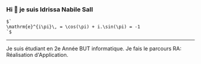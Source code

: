 ### Hi 👋 je suis Idrissa Nabile Sall
```
$`
\mathrm{e}^{i\pi}\, = \cos(\pi) + i.\sin(\pi) = -1
`$
```
---
Je suis étudiant en 2e Année BUT informatique. Je fais le parcours RA: Réalisation d'Application.
